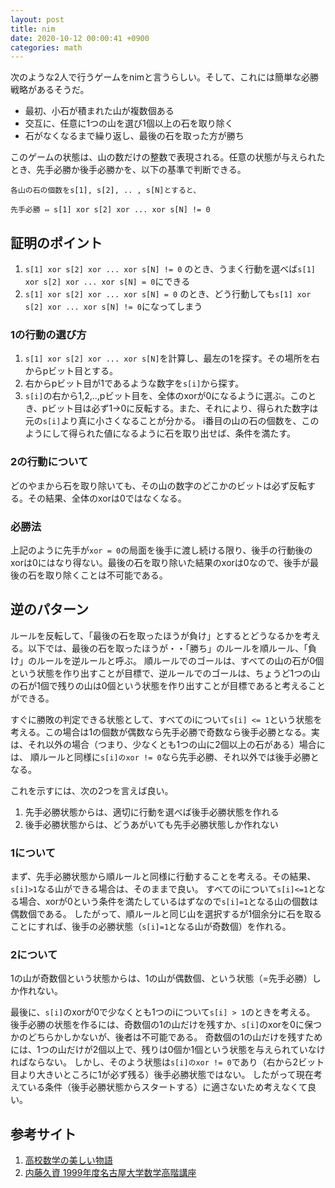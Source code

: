 ```yaml
---
layout: post
title: nim
date: 2020-10-12 00:00:41 +0900
categories: math
---
```


次のような2人で行うゲームをnimと言うらしい。そして、これには簡単な必勝戦略があるそうだ。

- 最初、小石が積まれた山が複数個ある
- 交互に、任意に1つの山を選び1個以上の石を取り除く
- 石がなくなるまで繰り返し、最後の石を取った方が勝ち

このゲームの状態は、山の数だけの整数で表現される。任意の状態が与えられたとき、先手必勝か後手必勝かを、以下の基準で判断できる。

```
各山の石の個数をs[1], s[2], .. , s[N]とすると、

先手必勝 ⇔ s[1] xor s[2] xor ... xor s[N] != 0
```

## 証明のポイント
1. `s[1] xor s[2] xor ... xor s[N] != 0` のとき、うまく行動を選べば`s[1] xor s[2] xor ... xor s[N] = 0`にできる
2. `s[1] xor s[2] xor ... xor s[N] = 0` のとき、どう行動しても`s[1] xor s[2] xor ... xor s[N] != 0`になってしまう

### 1の行動の選び方

1. `s[1] xor s[2] xor ... xor s[N]`を計算し、最左の1を探す。その場所を右からpビット目とする。
2. 右からpビット目が1であるような数字を`s[i]`から探す。
3. `s[i]`の右から1,2,..,pビット目を、全体のxorが0になるように選ぶ。このとき、pビット目は必ず1→0に反転する。また、それにより、得られた数字は元の`s[i]`より真に小さくなることが分かる。
   i番目の山の石の個数を、このようにして得られた値になるように石を取り出せば、条件を満たす。

### 2の行動について

どのやまから石を取り除いても、その山の数字のどこかのビットは必ず反転する。その結果、全体のxorは0ではなくなる。

### 必勝法

上記のように先手が`xor = 0`の局面を後手に渡し続ける限り、後手の行動後のxorは0にはなり得ない。最後の石を取り除いた結果のxorは0なので、後手が最後の石を取り除くことは不可能である。


## 逆のパターン

ルールを反転して、「最後の石を取ったほうが負け」とするとどうなるかを考える。以下では、最後の石を取ったほうが・・「勝ち」のルールを順ルール、「負け」のルールを逆ルールと呼ぶ。
順ルールでのゴールは、すべての山の石が0個という状態を作り出すことが目標で、逆ルールでのゴールは、ちょうど1つの山の石が1個で残りの山は0個という状態を作り出すことが目標であると考えることができる。

すぐに勝敗の判定できる状態として、すべてのiについて`s[i] <= 1`という状態を考える。この場合は1の個数が偶数なら先手必勝で奇数なら後手必勝となる。実は、それ以外の場合（つまり、少なくとも1つの山に2個以上の石がある）場合には、
順ルールと同様に`s[i]のxor != 0`なら先手必勝、それ以外では後手必勝となる。

これを示すには、次の2つを言えば良い。

1. 先手必勝状態からは、適切に行動を選べば後手必勝状態を作れる
2. 後手必勝状態からは、どうあがいても先手必勝状態しか作れない

### 1について
まず、先手必勝状態から順ルールと同様に行動することを考える。その結果、`s[i]>1`なる山ができる場合は、そのままで良い。
すべてのiについて`s[i]<=1`となる場合、xorが0という条件を満たしているはずなので`s[i]=1`となる山の個数は偶数個である。
したがって、順ルールと同じ山を選択するが1個余分に石を取ることにすれば、後手の必勝状態（`s[i]=1`となる山が奇数個）を作れる。

### 2について
1の山が奇数個という状態からは、1の山が偶数個、という状態（=先手必勝）しか作れない。

最後に、`s[i]`のxorが0で少なくとも1つのiについて`s[i] > 1`のときを考える。
後手必勝の状態を作るには、奇数個の1の山だけを残すか、`s[i]`のxorを0に保つかのどちらかしかないが、後者は不可能である。
奇数個の1の山だけを残すためには、1つの山だけが2個以上で、残りは0個か1個という状態を与えられていなければならない。
しかし、そのよう状態は`s[i]のxor != 0`であり（右から2ビット目より大きいところに1が必ず残る）後手必勝状態ではない。
したがって現在考えている条件（後手必勝状態からスタートする）に適さないため考えなくて良い。

## 参考サイト
1. [高校数学の美しい物語](https://mathtrain.jp/nim)
2. [内藤久資 1999年度名古屋大学数学高階講座](https://www.math.nagoya-u.ac.jp/~naito/lecture/high_school_1999/note.pdf)
